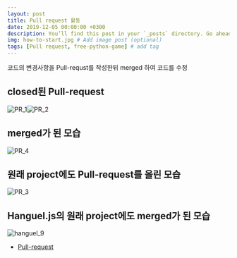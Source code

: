```yaml
---
layout: post
title: Pull request 활동
date: 2019-12-05 00:00:00 +0300
description: You’ll find this post in your `_posts` directory. Go ahead and edit it and re-build the site to see your changes. # Add post description (optional)
img: how-to-start.jpg # Add image post (optional)
tags: [Pull request, free-python-game] # add tag
---
```


코드의 변경사항을 Pull-requst를 작성한뒤 merged 하여 코드를 수정

## **closed된  Pull-request**
![PR_1]({{site.baseurl}}/assets/img/PR_1.png)![PR_2]({{site.baseurl}}/assets/img/PR_2.png)

## **merged가 된 모습**
![PR_4]({{site.baseurl}}/assets/img/PR_4.png)

## **원래 project에도 Pull-request를 올린 모습**
![PR_3]({{site.baseurl}}/assets/img/PR_3.png)

## **Hanguel.js의 원래 project에도 merged가 된 모습**
![hanguel_9]({{site.baseurl}}/assets/img/hanguel_9.png)


- [Pull-request](https://github.com/19-2-SKKU-OSS/2019-2-OSS-L8/pulls)
